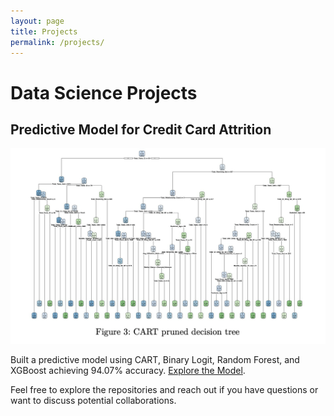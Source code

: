 ```yaml
---
layout: page
title: Projects
permalink: /projects/
---
```


# Data Science Projects

## Predictive Model for Credit Card Attrition


![Model Output](images/Decision_tree.png)

Built a predictive model using CART, Binary Logit, Random Forest, and XGBoost achieving 94.07% accuracy. [Explore the Model](https://github.com/Oluvick/Oluvick.github.io/tree/statistical_modeling).

Feel free to explore the repositories and reach out if you have questions or want to discuss potential collaborations.

